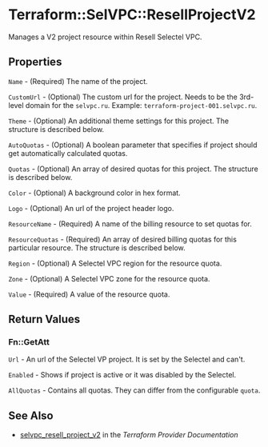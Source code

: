 # Terraform::SelVPC::ResellProjectV2

Manages a V2 project resource within Resell Selectel VPC.

## Properties

`Name` - (Required) The name of the project.

`CustomUrl` - (Optional) The custom url for the project. Needs to be the 3rd-level domain for the `selvpc.ru`. Example: `terraform-project-001.selvpc.ru`.

`Theme` - (Optional) An additional theme settings for this project. The structure is described below.

`AutoQuotas` - (Optional) A boolean parameter that specifies if project should get automatically calculated quotas.

`Quotas` - (Optional) An array of desired quotas for this project. The structure is described below.

`Color` - (Optional) A background color in hex format.

`Logo` - (Optional) An url of the project header logo.

`ResourceName` - (Required) A name of the billing resource to set quotas for.

`ResourceQuotas` - (Required) An array of desired billing quotas for this particular resource. The structure is described below.

`Region` - (Optional) A Selectel VPC region for the resource quota.

`Zone` - (Optional) A Selectel VPC zone for the resource quota.

`Value` - (Required) A value of the resource quota.


## Return Values

### Fn::GetAtt

`Url` - An url of the Selectel VP project. It is set by the Selectel and can't.

`Enabled` - Shows if project is active or it was disabled by the Selectel.

`AllQuotas` - Contains all quotas. They can differ from the configurable `quota`.

## See Also

* [selvpc_resell_project_v2](https://www.terraform.io/docs/providers/selvpc/r/resell_project_v2.html) in the _Terraform Provider Documentation_